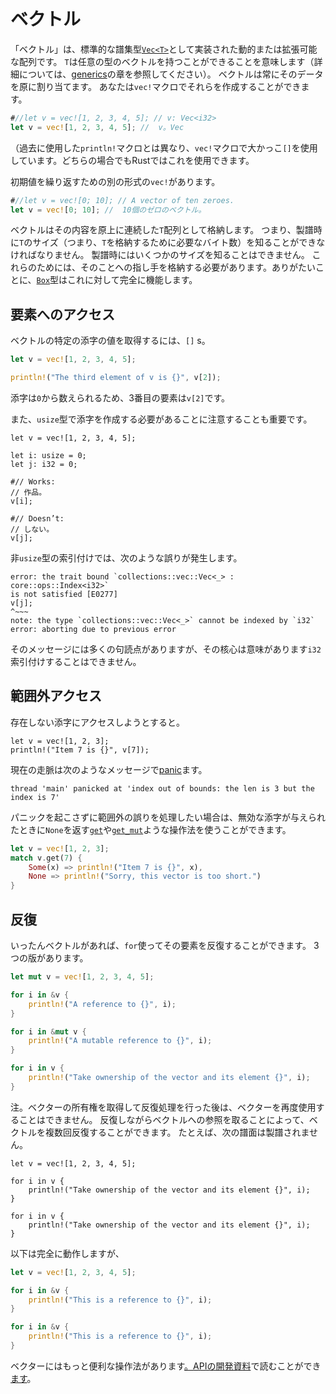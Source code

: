 # ベクトル

「ベクトル」は、標準的な譜集型[`Vec<T>`][vec]として実装された動的または拡張可能な配列です。
`T`は任意の型のベクトルを持つことができることを意味します（詳細については、[generics][generic]の章を参照してください）。
ベクトルは常にそのデータを原に割り当てます。
あなたは`vec!`マクロでそれらを作成することができます。

```rust
#//let v = vec![1, 2, 3, 4, 5]; // v: Vec<i32>
let v = vec![1, 2, 3, 4, 5]; //  v。Vec
```

（過去に使用した`println!`マクロとは異なり、`vec!`マクロで大かっこ`[]`を使用しています。どちらの場合でもRustではこれを使用できます。

初期値を繰り返すための別の形式の`vec!`があります。

```rust
#//let v = vec![0; 10]; // A vector of ten zeroes.
let v = vec![0; 10]; //  10個のゼロのベクトル。
```

ベクトルはその内容を原上に連続した`T`配列として格納します。
つまり、製譜時に`T`のサイズ（つまり、`T`を格納するために必要なバイト数）を知ることができなければなりません。
製譜時にはいくつかのサイズを知ることはできません。
これらのためには、そのことへの指し手を格納する必要があります。ありがたいことに、[`Box`][box]型はこれに対して完全に機能します。

## 要素へのアクセス

ベクトルの特定の添字の値を取得するには、`[]` s。

```rust
let v = vec![1, 2, 3, 4, 5];

println!("The third element of v is {}", v[2]);
```

添字は`0`から数えられるため、3番目の要素は`v[2]`です。

また、`usize`型で添字を作成する必要があることに注意することも重要です。

```rust,ignore
let v = vec![1, 2, 3, 4, 5];

let i: usize = 0;
let j: i32 = 0;

#// Works:
// 作品。
v[i];

#// Doesn’t:
// しない。
v[j];
```

非`usize`型の索引付けでは、次のような誤りが発生します。

```text
error: the trait bound `collections::vec::Vec<_> : core::ops::Index<i32>`
is not satisfied [E0277]
v[j];
^~~~
note: the type `collections::vec::Vec<_>` cannot be indexed by `i32`
error: aborting due to previous error
```

そのメッセージには多くの句読点がありますが、その核心は意味があります`i32`索引付けすることはできません。

## 範囲外アクセス

存在しない添字にアクセスしようとすると。

```rust,ignore
let v = vec![1, 2, 3];
println!("Item 7 is {}", v[7]);
```

現在の走脈は次のようなメッセージで[panic]ます。

```text
thread 'main' panicked at 'index out of bounds: the len is 3 but the index is 7'
```

パニックを起こさずに範囲外の誤りを処理したい場合は、無効な添字が与えられたときに`None`を返す[`get`][get]や[`get_mut`][get_mut]ような操作法を使うことができます。

```rust
let v = vec![1, 2, 3];
match v.get(7) {
    Some(x) => println!("Item 7 is {}", x),
    None => println!("Sorry, this vector is too short.")
}
```

## 反復

いったんベクトルがあれば、`for`使ってその要素を反復することができます。
3つの版があります。

```rust
let mut v = vec![1, 2, 3, 4, 5];

for i in &v {
    println!("A reference to {}", i);
}

for i in &mut v {
    println!("A mutable reference to {}", i);
}

for i in v {
    println!("Take ownership of the vector and its element {}", i);
}
```

注。ベクターの所有権を取得して反復処理を行った後は、ベクターを再度使用することはできません。
反復しながらベクトルへの参照を取ることによって、ベクトルを複数回反復することができます。
たとえば、次の譜面は製譜されません。

```rust,ignore
let v = vec![1, 2, 3, 4, 5];

for i in v {
    println!("Take ownership of the vector and its element {}", i);
}

for i in v {
    println!("Take ownership of the vector and its element {}", i);
}
```

以下は完全に動作しますが、

```rust
let v = vec![1, 2, 3, 4, 5];

for i in &v {
    println!("This is a reference to {}", i);
}

for i in &v {
    println!("This is a reference to {}", i);
}
```

ベクターにはもっと便利な操作法があります[。APIの開発資料][vec]で読むことができ[ます][vec]。

[vec]: ../../std/vec/index.html
 [box]: ../../std/boxed/index.html
 [generic]: generics.html
 [panic]: concurrency.html#panics
 [get]: ../../std/vec/struct.Vec.html#method.get
 [get_mut]: ../../std/vec/struct.Vec.html#method.get_mut

